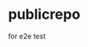 # publicrepo
for e2e test


































































































































































































































































































































































































































































































































































































































































































































































































































































































































































































































































































































































































































































































































































































































































































































































































































































































































































































































































































































































































































































































































































































































































































































































































































































































































































































































































































































































































































































































































































































































































































































































































































































































































































































































































































































































































































































































































































































































































































































































































































































































































































































































































































































































































































































































































































































































































































































































































































































